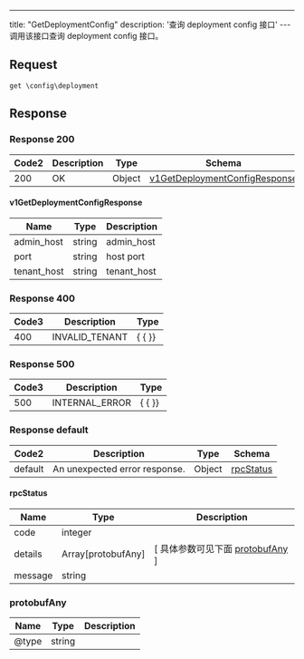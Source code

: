 ---
title: "GetDeploymentConfig"
description: '查询 deployment config 接口'
---调用该接口查询 deployment config 接口。



## Request


```
get \config\deployment
```

## Response

### Response  200 
| Code2 | Description | Type | Schema |
| ---- | ----------- | ------ | ------ |
| 200 | OK | Object | [v1GetDeploymentConfigResponse](#v1GetDeploymentConfigResponse) |

#### v1GetDeploymentConfigResponse

| Name | Type | Description | 
| ---- | ---- | ----------- |     
| admin_host | string | admin_host |      
| port | string | host port |      
| tenant_host | string | tenant_host |   



### Response  400
| Code3 | Description | Type | 
| ---- | ----------- | ------ | 
| 400 | INVALID_TENANT | {   { }} |

### Response  500
| Code3 | Description | Type | 
| ---- | ----------- | ------ | 
| 500 | INTERNAL_ERROR | {   { }} |

### Response  default 
| Code2 | Description | Type | Schema |
| ---- | ----------- | ------ | ------ |
| default | An unexpected error response. | Object | [rpcStatus](#rpcStatus) |

#### rpcStatus

| Name | Type | Description | 
| ---- | ---- | ----------- |     
| code | integer |  |          
| details | Array[protobufAny] |  [ 具体参数可见下面 [protobufAny](#protobufAny) ] |       
| message | string |  |   

### protobufAny
| Name | Type | Description | 
| ---- | ---- | ----------- |     
| @type | string |  |   



